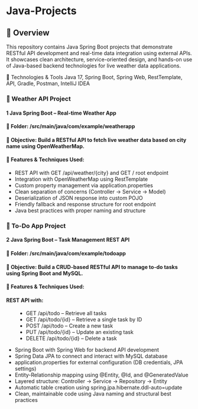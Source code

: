 # Java-Projects

## 🔹 Overview
This repository contains Java Spring Boot projects that demonstrate RESTful API development and real-time data integration using external APIs. It showcases clean architecture, service-oriented design, and hands-on use of Java-based backend technologies for live weather data applications.


🚀 Technologies & Tools
Java 17, Spring Boot, Spring Web, RestTemplate, API, Gradle, Postman, IntelliJ IDEA

### 📂 Weather API Project
#### 1 Java Spring Boot – Real-time Weather App
#### 📌 Folder: /src/main/java/com/example/weatherapp
#### 🔹 Objective: Build a RESTful API to fetch live weather data based on city name using OpenWeatherMap.
#### 🔹 Features & Techniques Used:

- REST API with GET /api/weather/{city} and GET / root endpoint
- Integration with OpenWeatherMap using RestTemplate
- Custom property management via application.properties
- Clean separation of concerns (Controller → Service → Model)
- Deserialization of JSON response into custom POJO
- Friendly fallback and response structure for root endpoint
- Java best practices with proper naming and structure

### 📂 To-Do App Project
#### 2 Java Spring Boot – Task Management REST API
#### 📌 Folder: /src/main/java/com/example/todoapp
#### 🔹 Objective: Build a CRUD-based RESTful API to manage to-do tasks using Spring Boot and MySQL.
#### 🔹 Features & Techniques Used:
#### REST API with:
<ul style="margin-left: 30px;">
  <li>GET /api/todo – Retrieve all tasks</li>
  <li>GET /api/todo/{id} – Retrieve a single task by ID</li>
  <li>POST /api/todo – Create a new task</li>
  <li>PUT /api/todo/{id} – Update an existing task</li>
  <li>DELETE /api/todo/{id} – Delete a task</li>
</ul>

- Spring Boot with Spring Web for backend API development
- Spring Data JPA to connect and interact with MySQL database
- application.properties for external configuration (DB credentials, JPA settings)
- Entity-Relationship mapping using @Entity, @Id, and @GeneratedValue
- Layered structure: Controller → Service → Repository → Entity
- Automatic table creation using spring.jpa.hibernate.ddl-auto=update
- Clean, maintainable code using Java naming and structural best practices
